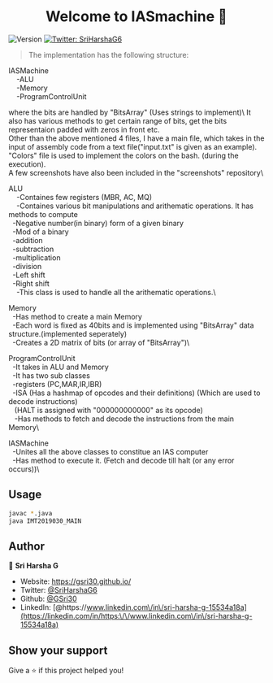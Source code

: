 <h1 align="center">Welcome to IASmachine 👋</h1>
<p>
  <img alt="Version" src="https://img.shields.io/badge/version-1.0-blue.svg?cacheSeconds=2592000" />
  <a href="https://twitter.com/SriHarshaG6" target="_blank">
    <img alt="Twitter: SriHarshaG6" src="https://img.shields.io/twitter/follow/SriHarshaG6.svg?style=social" />
  </a>
</p>

> The implementation has the following structure:

IASMachine  
    &nbsp;&nbsp;&nbsp;&nbsp;-ALU  
    &nbsp;&nbsp;&nbsp;&nbsp;-Memory  
    &nbsp;&nbsp;&nbsp;&nbsp;-ProgramControlUnit  

where the bits are handled by "BitsArray" (Uses strings to implement)\ 
It also has various methods to get certain range of bits, get the bits representaion padded with zeros in front etc.\
Other than the above mentioned 4 files, I have a main file, which takes in the input of assembly code from a text file("input.txt" is given as an example).\
"Colors" file is used to implement the colors on the bash. (during the execution).\
A few screenshots have also been included in the "screenshots" repository\


ALU\
    &nbsp;&nbsp;&nbsp;&nbsp;-Containes few registers (MBR, AC, MQ)\
    &nbsp;&nbsp;&nbsp;&nbsp;-Containes various bit manipulations and arithematic operations. It has methods to compute\
        &nbsp;&nbsp;-Negative number(in binary) form of a given binary\
        &nbsp;&nbsp;-Mod of a binary\
        &nbsp;&nbsp;-addition\
        &nbsp;&nbsp;-subtraction\
        &nbsp;&nbsp;-multiplication\
        &nbsp;&nbsp;-division\
        &nbsp;&nbsp;-Left shift\
        &nbsp;&nbsp;-Right shift\
    &nbsp;&nbsp;&nbsp;&nbsp;-This class is used to handle all the arithematic operations.\


Memory\
    &nbsp;&nbsp;-Has method to create a main Memory\
    &nbsp;&nbsp;-Each word is fixed as 40bits and is implemented using "BitsArray" data structure.(implemented seperately)\
    &nbsp;&nbsp;-Creates a 2D matrix of bits (or array of "BitsArray")\


ProgramControlUnit\
    &nbsp;&nbsp;-It takes in ALU and Memory\
    &nbsp;&nbsp;-It has two sub classes\
        &nbsp;&nbsp;-registers (PC,MAR,IR,IBR)\
        &nbsp;&nbsp;-ISA (Has a hashmap of opcodes and their definitions) (Which are used to decode instructions)\
           &nbsp;&nbsp; (HALT is assigned with "000000000000" as its opcode)\
   &nbsp;&nbsp; -Has methods to fetch and decode the instructions from the main Memory\


IASMachine\
    &nbsp;&nbsp;-Unites all the above classes to constitue an IAS computer\
    &nbsp;&nbsp;-Has method to execute it. (Fetch and decode till halt (or any error occurs))\

## Usage

```sh
javac *.java
java IMT2019030_MAIN
```

## Author

👤 **Sri Harsha G**

* Website: https://gsri30.github.io/
* Twitter: [@SriHarshaG6](https://twitter.com/SriHarshaG6)
* Github: [@GSri30](https://github.com/GSri30)
* LinkedIn: [@https:\/\/www.linkedin.com\/in\/sri-harsha-g-15534a18a](https://linkedin.com/in/https:\/\/www.linkedin.com\/in\/sri-harsha-g-15534a18a)

## Show your support

Give a ⭐️ if this project helped you!
